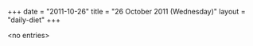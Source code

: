 +++
date = "2011-10-26"
title = "26 October 2011 (Wednesday)"
layout = "daily-diet"
+++

\<no entries\>